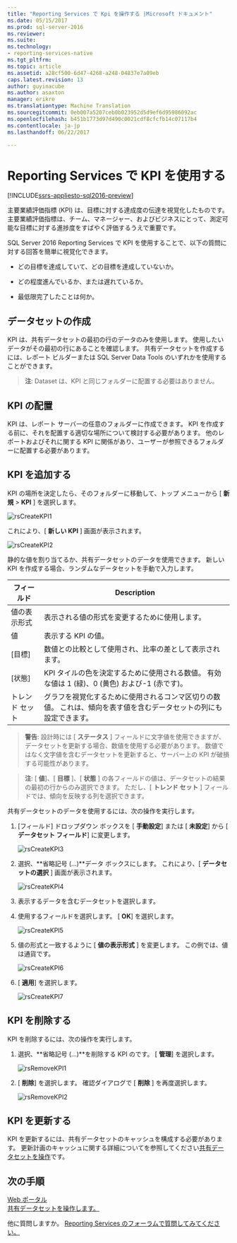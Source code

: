 ```yaml
---
title: "Reporting Services で Kpi を操作する |Microsoft ドキュメント"
ms.date: 05/15/2017
ms.prod: sql-server-2016
ms.reviewer: 
ms.suite: 
ms.technology:
- reporting-services-native
ms.tgt_pltfrm: 
ms.topic: article
ms.assetid: a28cf500-6d47-4268-a248-04837e7a09eb
caps.latest.revision: 13
author: guyinacube
ms.author: asaxton
manager: erikre
ms.translationtype: Machine Translation
ms.sourcegitcommit: 0eb007a5207ceb0b023952d5d9ef6d95986092ac
ms.openlocfilehash: b451b1773d97d490c0021cdf8cfcfb14c07117b4
ms.contentlocale: ja-jp
ms.lasthandoff: 06/22/2017

---
```

# <a name="working-with-kpis-in-reporting-services"></a>Reporting Services で KPI を使用する

[!INCLUDE[ssrs-appliesto-sql2016-preview](../includes/ssrs-appliesto-sql2016-preview.md)]

主要業績評価指標 (KPI) は、目標に対する達成度の伝達を視覚化したものです。  主要業績評価指標は、チーム、マネージャー、およびビジネスにとって、測定可能な目標に対する進捗度をすばやく評価するうえで重要です。   
  
SQL Server 2016 Reporting Services で KPI を使用することで、以下の質問に対する回答を簡単に視覚化できます。  
  
-   どの目標を達成していて、どの目標を達成していないか。  
  
-   どの程度進んでいるか、または遅れているか。  
  
-   最低限完了したことは何か。  
  
## <a name="creating-a-dataset"></a>データセットの作成  
KPI は、共有データセットの最初の行のデータのみを使用します。 使用したいデータがその最初の行にあることを確認します。 共有データセットを作成するには、レポート ビルダーまたは SQL Server Data Tools のいずれかを使用することができます。  
  
> **注**: Dataset は、KPI と同じフォルダーに配置する必要はありません。  
  
## <a name="placement-of-kpis"></a>KPI の配置  
  
KPI は、レポート サーバーの任意のフォルダーに作成できます。  KPI を作成する前に、それを配置する適切な場所について検討する必要があります。 他のレポートおよびそれに関する KPI に関係があり、ユーザーが参照できるフォルダーに配置する必要があります。  
  
## <a name="adding-a-kpi"></a>KPI を追加する  
  
KPI の場所を決定したら、そのフォルダーに移動して、トップ メニューから [ **新規** > **KPI** ] を選択します。  
  
![rsCreateKPI1](../reporting-services/media/rscreatekpi1.png)  
  
これにより、[ **新しい KPI** ] 画面が表示されます。  
  
![rsCreateKPI2](../reporting-services/media/rscreatekpi2.png)  
  
静的な値を割り当てるか、共有データセットのデータを使用できます。 新しい KPI を作成する場合、ランダムなデータセットを手動で入力します。  
  
|フィールド|Description|  
|---|---|  
|値の表示形式|  表示される値の形式を変更するために使用します。|   
|値|表示する KPI の値。|  
|[目標]|数値との比較として使用され、比率の差として表示されます。|  
|[状態]|KPI タイルの色を決定するために使用される数値。 有効な値は 1 (緑)、0 (黄色) および-1 (赤です)。|  
|トレンド セット|グラフを視覚化するために使用されるコンマ区切りの数値。 これは、傾向を表す値を含むデータセットの列にも設定できます。|  
  
> **警告**: 設計時には [ **ステータス** ] フィールドに文字値を使用できますが、データセットを更新する場合、数値を使用する必要があります。 数値ではなく文字値を含むデータセットを更新すると、サーバー上の KPI が破損する可能性があります。  
  
> **注**: [ **値**]、[ **目標** ]、[ **状態** ] の各フィールドの値は、データセットの結果の最初の行からのみ選択できます。 ただし、[ **トレンド セット** ] フィールドでは、傾向を反映する列を選択できます。  
  
共有データセットのデータを使用するには、次の操作を実行します。  
  
1.  [フィールド] ドロップダウン ボックスを [ **手動設定**] または [ **未設定**] から [ **データセット フィールド**] に変更します。  
  
    ![rsCreateKPI3](../reporting-services/media/rscreatekpi3.png)  
  
2.  選択、**省略記号 (...)**データ ボックスにします。 これにより、[ **データセットの選択** ] 画面が表示されます。  
  
    ![rsCreateKPI4](../reporting-services/media/rscreatekpi4.png)  
  
3.  表示するデータを含むデータセットを選択します。  
  
4.  使用するフィールドを選択します。 [ **OK**] を選択します。  
  
    ![rsCreateKPI5](../reporting-services/media/rscreatekpi5.png)  
  
5.  値の形式と一致するように [ **値の表示形式** ] を変更します。 この例では、値は通貨です。  
  
    ![rsCreateKPI6](../reporting-services/media/rscreatekpi6.png)  
  
6.  [ **適用**] を選択します。  
  
    ![rsCreateKPI7](../reporting-services/media/rscreatekpi7.png)  
  
## <a name="removing-a-kpi"></a>KPI を削除する  
  
KPI を削除するには、次の操作を実行します。  
  
1.  選択、**省略記号 (...)**を削除する KPI のです。 [ **管理**] を選択します。  
  
    ![rsRemoveKPI1](../reporting-services/media/rsremovekpi1.png)  
  
2.  [ **削除**] を選択します。 確認ダイアログで [ **削除** ] を再度選択します。  
  
    ![rsRemoveKPI2](../reporting-services/media/rsremovekpi2.png)  
  
## <a name="refreshing-a-kpi"></a>KPI を更新する  
  
KPI を更新するには、共有データセットのキャッシュを構成する必要があります。 更新計画のキャッシュに関する詳細についてを参照してください[共有データセットを操作](../reporting-services/work-with-shared-datasets-web-portal.md)です。  
  
## <a name="next-steps"></a>次の手順
  
[Web ポータル](../reporting-services/web-portal-ssrs-native-mode.md)  
[共有データセットを操作します。](../reporting-services/work-with-shared-datasets-web-portal.md)

他に質問しますか。 [Reporting Services のフォーラムで質問してみてください。](http://go.microsoft.com/fwlink/?LinkId=620231)
